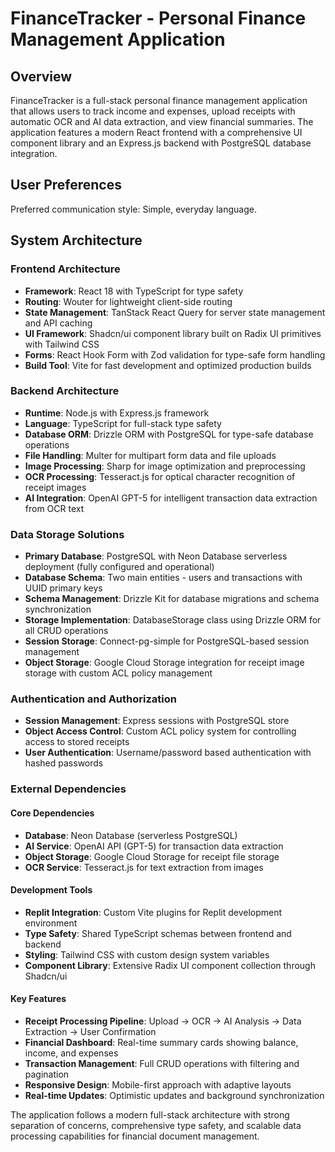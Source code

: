 # FinanceTracker - Personal Finance Management Application

## Overview

FinanceTracker is a full-stack personal finance management application that allows users to track income and expenses, upload receipts with automatic OCR and AI data extraction, and view financial summaries. The application features a modern React frontend with a comprehensive UI component library and an Express.js backend with PostgreSQL database integration.

## User Preferences

Preferred communication style: Simple, everyday language.

## System Architecture

### Frontend Architecture
- **Framework**: React 18 with TypeScript for type safety
- **Routing**: Wouter for lightweight client-side routing
- **State Management**: TanStack React Query for server state management and API caching
- **UI Framework**: Shadcn/ui component library built on Radix UI primitives with Tailwind CSS
- **Forms**: React Hook Form with Zod validation for type-safe form handling
- **Build Tool**: Vite for fast development and optimized production builds

### Backend Architecture
- **Runtime**: Node.js with Express.js framework
- **Language**: TypeScript for full-stack type safety
- **Database ORM**: Drizzle ORM with PostgreSQL for type-safe database operations
- **File Handling**: Multer for multipart form data and file uploads
- **Image Processing**: Sharp for image optimization and preprocessing
- **OCR Processing**: Tesseract.js for optical character recognition of receipt images
- **AI Integration**: OpenAI GPT-5 for intelligent transaction data extraction from OCR text

### Data Storage Solutions
- **Primary Database**: PostgreSQL with Neon Database serverless deployment (fully configured and operational)
- **Database Schema**: Two main entities - users and transactions with UUID primary keys
- **Schema Management**: Drizzle Kit for database migrations and schema synchronization
- **Storage Implementation**: DatabaseStorage class using Drizzle ORM for all CRUD operations
- **Session Storage**: Connect-pg-simple for PostgreSQL-based session management
- **Object Storage**: Google Cloud Storage integration for receipt image storage with custom ACL policy management

### Authentication and Authorization
- **Session Management**: Express sessions with PostgreSQL store
- **Object Access Control**: Custom ACL policy system for controlling access to stored receipts
- **User Authentication**: Username/password based authentication with hashed passwords

### External Dependencies

#### Core Dependencies
- **Database**: Neon Database (serverless PostgreSQL)
- **AI Service**: OpenAI API (GPT-5) for transaction data extraction
- **Object Storage**: Google Cloud Storage for receipt file storage
- **OCR Service**: Tesseract.js for text extraction from images

#### Development Tools
- **Replit Integration**: Custom Vite plugins for Replit development environment
- **Type Safety**: Shared TypeScript schemas between frontend and backend
- **Styling**: Tailwind CSS with custom design system variables
- **Component Library**: Extensive Radix UI component collection through Shadcn/ui

#### Key Features
- **Receipt Processing Pipeline**: Upload → OCR → AI Analysis → Data Extraction → User Confirmation
- **Financial Dashboard**: Real-time summary cards showing balance, income, and expenses
- **Transaction Management**: Full CRUD operations with filtering and pagination
- **Responsive Design**: Mobile-first approach with adaptive layouts
- **Real-time Updates**: Optimistic updates and background synchronization

The application follows a modern full-stack architecture with strong separation of concerns, comprehensive type safety, and scalable data processing capabilities for financial document management.